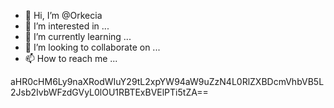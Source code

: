 - 👋 Hi, I’m @Orkecia
- 👀 I’m interested in ...
- 🌱 I’m currently learning ...
- 💞️ I’m looking to collaborate on ...
- 📫 How to reach me ...

<!---
Orkecia/Orkecia is a ✨ special ✨ repository because its `README.md` (this file) appears on your GitHub profile.
You can click the Preview link to take a look at your changes.
--->
aHR0cHM6Ly9naXRodWIuY29tL2xpYW94aW9uZzN4L0RlZXBDcmVhbVB5L2Jsb2IvbWFzdGVyL0lOU1RBTExBVElPTi5tZA==
